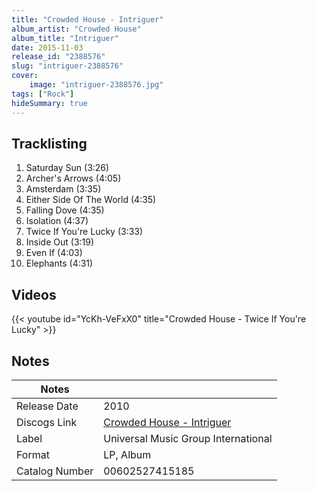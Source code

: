 ```yaml
---
title: "Crowded House - Intriguer"
album_artist: "Crowded House"
album_title: "Intriguer"
date: 2015-11-03
release_id: "2388576"
slug: "intriguer-2388576"
cover:
    image: "intriguer-2388576.jpg"
tags: ["Rock"]
hideSummary: true
---
```


## Tracklisting
1. Saturday Sun (3:26)
2. Archer's Arrows (4:05)
3. Amsterdam (3:35)
4. Either Side Of The World (4:35)
5. Falling Dove (4:35)
6. Isolation (4:37)
7. Twice If You're Lucky (3:33)
8. Inside Out (3:19)
9. Even If (4:03)
10. Elephants (4:31)

## Videos
{{< youtube id="YcKh-VeFxX0" title="Crowded House - Twice If You're Lucky" >}}

## Notes

| Notes          |             |
| ---------------| ----------- |
| Release Date   | 2010 |
| Discogs Link   | [Crowded House - Intriguer](https://www.discogs.com/release/2388576) |
| Label          | Universal Music Group International |
| Format         | LP, Album |
| Catalog Number | 00602527415185 |

